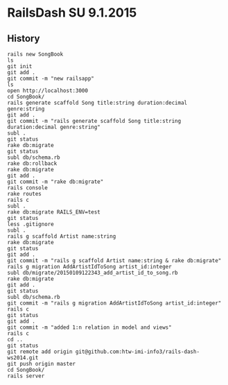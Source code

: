 RailsDash SU 9.1.2015
===========================

History
-----------

    rails new SongBook
    ls
    git init
    git add .
    git commit -m "new railsapp"
    ls
    open http://localhost:3000
    cd SongBook/
    rails generate scaffold Song title:string duration:decimal genre:string
    git add .
    git commit -m "rails generate scaffold Song title:string duration:decimal genre:string"
    subl .
    git status
    rake db:migrate
    git status
    subl db/schema.rb 
    rake db:rollback
    rake db:migrate
    git add .
    git commit -m "rake db:migrate"
    rails console
    rake routes
    rails c
    subl .
    rake db:migrate RAILS_ENV=test
    git status
    less .gitignore 
    subl .
    rails g scaffold Artist name:string
    rake db:migrate
    git status
    git add .
    git commit -m "rails g scaffold Artist name:string & rake db:migrate"
    rails g migration AddArtistIdToSong artist_id:integer
    subl db/migrate/20150109122343_add_artist_id_to_song.rb
    rake db:migrate
    git add .
    git status
    subl db/schema.rb 
    git commit -m "rails g migration AddArtistIdToSong artist_id:integer"
    rails c
    git status
    git add .
    git commit -m "added 1:n relation in model and views"
    rails c
    cd ..
    git status
    git remote add origin git@github.com:htw-imi-info3/rails-dash-ws2014.git
    git push origin master
    cd SongBook/
    rails server
    